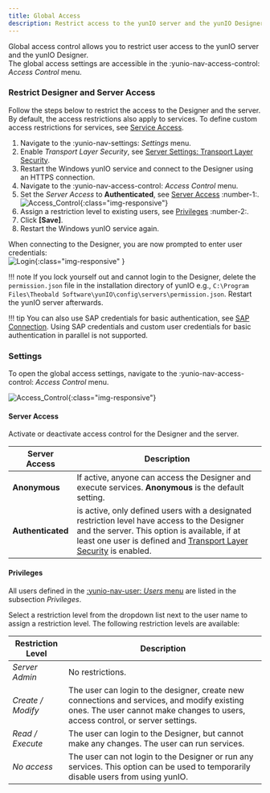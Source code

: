 ```yaml
---
title: Global Access
description: Restrict access to the yunIO server and the yunIO Designer
---
```


Global access control allows you to restrict user access to the yunIO server and the yunIO Designer.<br>
The global access settings are accessible in the :yunio-nav-access-control: *Access Control* menu.

### Restrict Designer and Server Access

Follow the steps below to restrict the access to the Designer and the server. 
By default, the access restrictions also apply to services.
To define custom access restrictions for services, see [Service Access](service-access.md).

1. Navigate to the  :yunio-nav-settings: *Settings* menu.
2. Enable *Transport Layer Security*, see [Server Settings: Transport Layer Security](../server-settings.md#transport-layer-security).<br>
3. Restart the Windows yunIO service and connect to the Designer using an HTTPS connection.
4. Navigate to the  :yunio-nav-access-control: *Access Control* menu.
5. Set the *Server Access* to **Authenticated**, see [Server Access](#settings) :number-1:. <br>
![Access_Control](../../assets/images/yunio/access-control2.png){:class="img-responsive"}
6. Assign a restriction level to existing users, see [Privileges](#privileges) :number-2:.
7. Click **[Save]**. 
8. Restart the Windows yunIO service again.

When connecting to the Designer, you are now prompted to enter user credentials:<br>
![Login](../../assets/images/yunio/yunio-login.png){:class="img-responsive" }

!!! note
    If you lock yourself out and cannot login to the Designer, delete the `permission.json` file in the installation directory of yunIO e.g., `C:\Program Files\Theobald Software\yunIO\config\servers\permission.json`.
    Restart the yunIO server afterwards.

!!! tip
    You can also use SAP credentials for basic authentication, see [SAP Connection](../sap-connection/index.md).
    Using SAP credentials and custom user credentials for basic authentication in parallel is not supported.


### Settings

To open the global access settings, navigate to the  :yunio-nav-access-control: *Access Control* menu.

![Access_Control](../../assets/images/yunio/access-control.png){:class="img-responsive"}

#### Server Access

Activate or deactivate access control for the Designer and the server. 

|  Server Access  |  Description   |  
|----------|-------------|
| **Anonymous** | If active, anyone can access the Designer and execute services. **Anonymous** is the default setting.
| **Authenticated** |  is active, only defined users with a designated restriction level have access to the Designer and the server. This option is available, if at least one user is defined and [Transport Layer Security](../server-settings.md) is enabled. |

#### Privileges

All users defined in the [:yunio-nav-user: *Users* menu](user-management.md) are listed in the subsection *Privileges*. 

Select a restriction level from the dropdown list next to the user name to assign a restriction level.
The following restriction levels are available:

|  Restriction Level  |  Description   |  
|----------|-------------|
| *Server Admin* | No restrictions. |
| *Create / Modify* | The user can login to the designer, create new connections and services, and modify existing ones. The user cannot make changes to users, access control, or server settings.|
| *Read / Execute*| The user can login to the Designer, but cannot make any changes. The user can run services.|
| *No access* | The user can not login to the Designer or run any services. This option can be used to temporarily disable users from using yunIO. |

